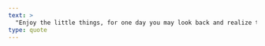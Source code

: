 ```yaml
---
text: >
  "Enjoy the little things, for one day you may look back and realize they were the big ones." - Robert Breault
type: quote
---
```

